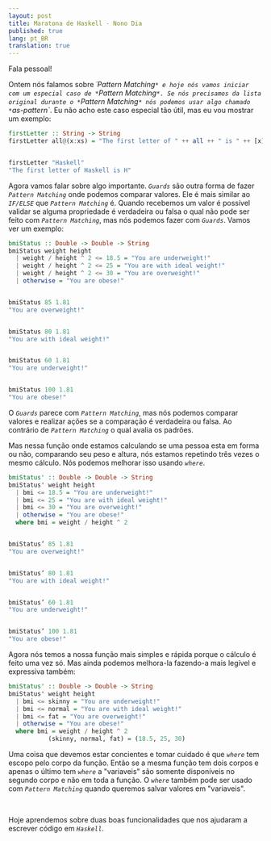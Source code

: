 ```yaml
---
layout: post
title: Maratona de Haskell - Nono Dia
published: true
lang: pt_BR
translation: true
---
```


Fala pessoal!

Ontem nós falamos sobre *´Pattern Matching`* e hoje nós vamos iniciar com um especial caso de *`Pattern Matching`*. Se nós precisamos da lista original durante o *`Pattern Matching`* nós podemos usar algo chamado *`as-pattern`*. Eu não acho este caso especial tão útil, mas eu vou mostrar um exemplo:
<!--more-->
```haskell
firstLetter :: String -> String
firstLetter all@(x:xs) = "The first letter of " ++ all ++ " is " ++ [x]


firstLetter "Haskell"
"The first letter of Haskell is H"
```


Agora vamos falar sobre algo importante. *`Guards`* são outra forma de fazer *`Pattern Matching`* onde podemos comparar valores. Ele é mais similar ao *`IF/ELSE`* que *`Pattern Matching`* é. Quando recebemos um valor é possível validar se alguma propriedade é verdadeira ou falsa o qual não pode ser feito com *`Pattern Matching`*, mas nós podemos fazer com *`Guards`*. Vamos ver um exemplo:
```haskell
bmiStatus :: Double -> Double -> String
bmiStatus weight height
  | weight / height ^ 2 <= 18.5 = "You are underweight!"
  | weight / height ^ 2 <= 25 = "You are with ideal weight!"
  | weight / height ^ 2 <= 30 = "You are overweight!"
  | otherwise = "You are obese!"


bmiStatus 85 1.81
"You are overweight!"


bmiStatus 80 1.81
"You are with ideal weight!"


bmiStatus 60 1.81
"You are underweight!"


bmiStatus 100 1.81
"You are obese!"


```
O *`Guards`* parece com *`Pattern Matching`*, mas nós podemos comparar valores e realizar ações se a comparação é verdadeira ou falsa. Ao contrário de *`Pattern Matching`* o qual avalia os padrões.

Mas nessa função onde estamos calculando se uma pessoa esta em forma ou não, comparando seu peso e altura, nós estamos repetindo três vezes o mesmo cálculo. Nós podemos melhorar isso usando *`where`*.
```haskell
bmiStatus' :: Double -> Double -> String
bmiStatus' weight height
  | bmi <= 18.5 = "You are underweight!"
  | bmi <= 25 = "You are with ideal weight!"
  | bmi <= 30 = "You are overweight!"
  | otherwise = "You are obese!"
  where bmi = weight / height ^ 2


bmiStatus’ 85 1.81
"You are overweight!"


bmiStatus’ 80 1.81
"You are with ideal weight!"


bmiStatus’ 60 1.81
"You are underweight!"


bmiStatus’ 100 1.81
"You are obese!"
```

Agora nós temos a nossa função mais simples e rápida porque o cálculo é feito uma vez só. Mas ainda podemos melhora-la fazendo-a mais legível e expressiva também:
```haskell
bmiStatus' :: Double -> Double -> String
bmiStatus' weight height
  | bmi <= skinny = "You are underweight!"
  | bmi <= normal = "You are with ideal weight!"
  | bmi <= fat = "You are overweight!"
  | otherwise = "You are obese!"
  where bmi = weight / height ^ 2
           (skinny, normal, fat) = (18.5, 25, 30)


```
Uma coisa que devemos estar concientes e tomar cuidado é que *`where`* tem escopo pelo corpo da função. Então se a mesma função tem dois corpos e apenas o último tem *`where`* a "variaveis" são somente disponíveis no segundo corpo e não em toda a função.
O *`where`* também pode ser usado com *`Pattern Matching`* quando queremos salvar valores em "variaveis". 

<br />

Hoje aprendemos sobre duas boas funcionalidades que nos ajudaram a escrever código em *`Haskell`*.
